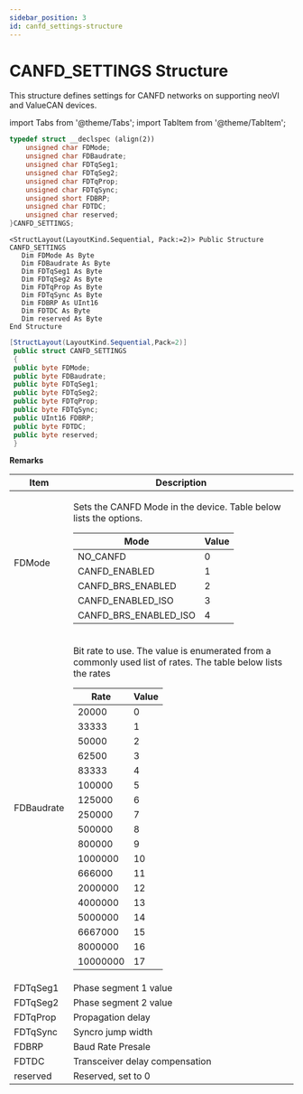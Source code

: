 ```yaml
---
sidebar_position: 3
id: canfd_settings-structure
---
```


# CANFD_SETTINGS Structure

This structure defines settings for CANFD networks on supporting neoVI and ValueCAN devices.

import Tabs from '@theme/Tabs';
import TabItem from '@theme/TabItem';

<Tabs>
<TabItem value="cpp" label="C/C++ Declare" default>

```cpp
typedef struct __declspec (align(2))
    unsigned char FDMode;
    unsigned char FDBaudrate;
    unsigned char FDTqSeg1;
    unsigned char FDTqSeg2;
    unsigned char FDTqProp;
    unsigned char FDTqSync;
    unsigned short FDBRP;
    unsigned char FDTDC;
    unsigned char reserved;
}CANFD_SETTINGS;
```
</TabItem>

<TabItem value="vbnet" label="Visual Basic .NET Declare">

```vbnet
<StructLayout(LayoutKind.Sequential, Pack:=2)> Public Structure CANFD_SETTINGS
   Dim FDMode As Byte
   Dim FDBaudrate As Byte
   Dim FDTqSeg1 As Byte
   Dim FDTqSeg2 As Byte
   Dim FDTqProp As Byte
   Dim FDTqSync As Byte
   Dim FDBRP As UInt16
   Dim FDTDC As Byte
   Dim reserved As Byte
End Structure
```
</TabItem>

<TabItem value="c#" label="C# Declare">

```csharp
[StructLayout(LayoutKind.Sequential,Pack=2)]
 public struct CANFD_SETTINGS
 {
 public byte FDMode;
 public byte FDBaudrate;
 public byte FDTqSeg1;
 public byte FDTqSeg2;
 public byte FDTqProp;
 public byte FDTqSync;
 public UInt16 FDBRP;
 public byte FDTDC;
 public byte reserved;
 }
```
</TabItem>
</Tabs>

**Remarks**

| Item       | Description                                                                                                                                                                                                                                                                                                                                                                                                                                                                                                                                                                                                                                                                                                                                                                                                                                                                                       |
| ---------- | ------------------------------------------------------------------------------------------------------------------------------------------------------------------------------------------------------------------------------------------------------------------------------------------------------------------------------------------------------------------------------------------------------------------------------------------------------------------------------------------------------------------------------------------------------------------------------------------------------------------------------------------------------------------------------------------------------------------------------------------------------------------------------------------------------------------------------------------------------------------------------------------------- |
| FDMode     | <p>Sets the CANFD Mode in the device. Table below lists the options.</p><table><thead><tr><th>Mode</th><th>Value</th></tr></thead><tbody><tr><td>NO_CANFD</td><td>0</td></tr><tr><td>CANFD_ENABLED</td><td>1</td></tr><tr><td>CANFD_BRS_ENABLED</td><td>2</td></tr><tr><td>CANFD_ENABLED_ISO</td><td>3</td></tr><tr><td>CANFD_BRS_ENABLED_ISO</td><td>4</td></tr></tbody></table>                                                                                                                                                                                                                                                                                                                                                                                                                                                                   |
| FDBaudrate | <p>Bit rate to use. The value is enumerated from a commonly used list of rates. The table below lists the rates</p><table><thead><tr><th>Rate</th><th>Value</th></tr></thead><tbody><tr><td>20000</td><td>0</td></tr><tr><td>33333</td><td>1</td></tr><tr><td>50000</td><td>2</td></tr><tr><td>62500</td><td>3</td></tr><tr><td>83333</td><td>4</td></tr><tr><td>100000</td><td>5</td></tr><tr><td>125000</td><td>6</td></tr><tr><td>250000</td><td>7</td></tr><tr><td>500000</td><td>8</td></tr><tr><td>800000</td><td>9</td></tr><tr><td>1000000</td><td>10</td></tr><tr><td>666000</td><td>11</td></tr><tr><td>2000000</td><td>12</td></tr><tr><td>4000000</td><td>13</td></tr><tr><td>5000000</td><td>14</td></tr><tr><td>6667000</td><td>15</td></tr><tr><td>8000000</td><td>16</td></tr><tr><td>10000000</td><td>17</td></tr></tbody></table> |
| FDTqSeg1   | Phase segment 1 value                                                                                                                                                                                                                                                                                                                                                                                                                                                                                                                                                                                                                                                                                                                                                                                                                                                                             |
| FDTqSeg2   | Phase segment 2 value                                                                                                                                                                                                                                                                                                                                                                                                                                                                                                                                                                                                                                                                                                                                                                                                                                                                             |
| FDTqProp   | Propagation delay                                                                                                                                                                                                                                                                                                                                                                                                                                                                                                                                                                                                                                                                                                                                                                                                                                                                                 |
| FDTqSync   | Syncro jump width                                                                                                                                                                                                                                                                                                                                                                                                                                                                                                                                                                                                                                                                                                                                                                                                                                                                                 |
| FDBRP      | Baud Rate Presale                                                                                                                                                                                                                                                                                                                                                                                                                                                                                                                                                                                                                                                                                                                                                                                                                                                                                 |
| FDTDC      | Transceiver delay compensation                                                                                                                                                                                                                                                                                                                                                                                                                                                                                                                                                                                                                                                                                                                                                                                                                                                                    |
| reserved   | Reserved, set to 0                                                                                                                                                                                                                                                                                                                                                                                                                                                                                                                                                                                                                                                                                                                                                                                                                                                                                |
